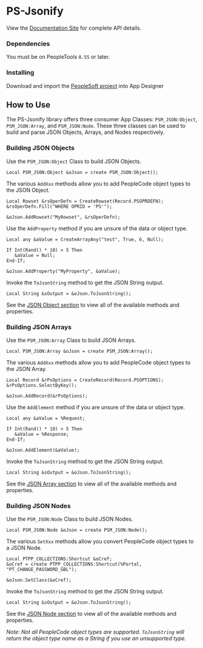 # PS-Jsonify

View the [Documentation Site](http://www.coltonfischer.com/ps-jsonify/) for complete API details.

### Dependencies

You must be on PeopleTools `8.55` or later.

### Installing

Download and import the [PeopleSoft project](https://github.com/coltonfischer/ps-jsonify/raw/master/PSM_JSON.zip) into App Designer

## How to Use

The PS-Jsonify library offers three consumer App Classes: `PSM_JSON:Object`, `PSM_JSON:Array`, and `PSM_JSON:Node`.  These three classes can be used to build and parse JSON Objects, Arrays, and Nodes respectively.

### Building JSON Objects

Use the `PSM_JSON:Object` Class to build JSON Objects.

```
Local PSM_JSON:Object &oJson = create PSM_JSON:Object();
```

The various `AddXxx` methods allow you to add PeopleCode object types to the JSON Object.

```
Local Rowset &rsOperDefn = CreateRowset(Record.PSOPRDEFN);
&rsOperDefn.Fill("WHERE OPRID = 'PS'");
   
&oJson.AddRowset("MyRowset", &rsOperDefn);
```

Use the `AddProperty` method if you are unsure of the data or object type.

```
Local any &aValue = CreateArrayAny("test", True, 6, Null);
   
If Int(Rand() * 10) > 5 Then
   &aValue = Null;
End-If;
   
&oJson.AddProperty("MyProperty", &aValue);
```

Invoke the `ToJsonString` method to get the JSON String output. 

```
Local String &sOutput = &oJson.ToJsonString();
```

See the [JSON Object section](/ps-jsonify/JSON%20Object/) to view all of the available methods and properties.

### Building JSON Arrays

Use the `PSM_JSON:Array` Class to build JSON Arrays.

```
Local PSM_JSON:Array &oJson = create PSM_JSON:Array();
```

The various `AddXxx` methods allow you to add PeopleCode object types to the JSON Array.

```
Local Record &rPsOptions = CreateRecord(Record.PSOPTIONS);
&rPsOptions.SelectByKey();
   
&oJson.AddRecord(&rPsOptions);
```

Use the `AddElement` method if you are unsure of the data or object type.
```
Local any &aValue = %Request;
   
If Int(Rand() * 10) > 5 Then
   &aValue = %Response;
End-If;
   
&oJson.AddElement(&aValue);
```

Invoke the `ToJsonString` method to get the JSON String output. 

```
Local String &sOutput = &oJson.ToJsonString();
```

See the [JSON Array section](/ps-jsonify/JSON%20Array/) to view all of the available methods and properties.

### Building JSON Nodes

Use the `PSM_JSON:Node` Class to build JSON Nodes.

```
Local PSM_JSON:Node &oJson = create PSM_JSON:Node();
```

The various `SetXxx` methods allow you convert PeopleCode object types to a JSON Node.

```
Local PTPP_COLLECTIONS:Shortcut &oCref;
&oCref = create PTPP_COLLECTIONS:Shortcut(%Portal, "PT_CHANGE_PASSWORD_GBL");
   
&oJson.SetClass(&oCref);
```

Invoke the `ToJsonString` method to get the JSON String output. 

```
Local String &sOutput = &oJson.ToJsonString();
```

See the [JSON Node section](/ps-jsonify/JSON%20Node/) to view all of the available methods and properties.

_Note: Not all PeopleCode object types are supported. `ToJsonString` will return the object type name as a String if you use an unsupported type._
